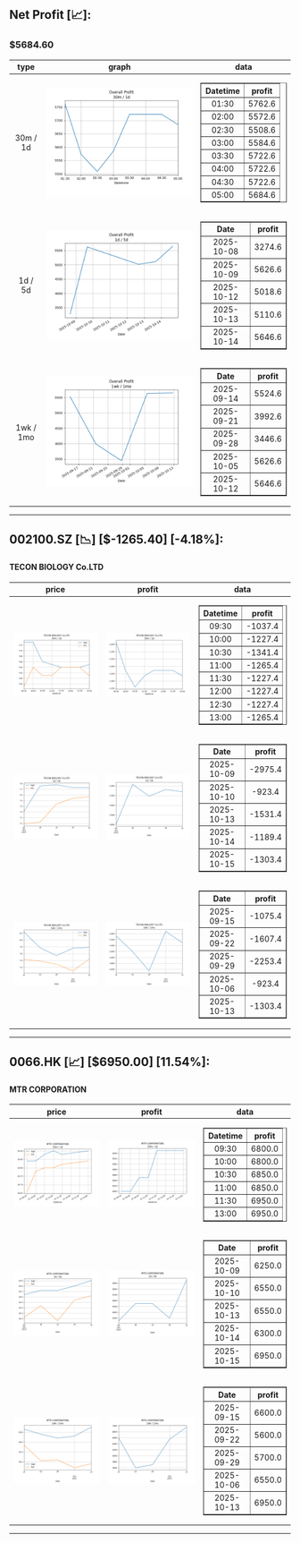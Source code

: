 ## Net Profit [📈]:
### $5684.60
|type|graph|data|
|:---:|:---:|:---:|
|30m / 1d|![net_profit](image/overall_30m-1d.png)|<table border="1" class="dataframe"> <thead> <tr style="text-align: center;"> <th>Datetime</th> <th>profit</th> </tr> </thead> <tbody> <tr> <td>01:30</td> <td>5762.6</td> </tr> <tr> <td>02:00</td> <td>5572.6</td> </tr> <tr> <td>02:30</td> <td>5508.6</td> </tr> <tr> <td>03:00</td> <td>5584.6</td> </tr> <tr> <td>03:30</td> <td>5722.6</td> </tr> <tr> <td>04:00</td> <td>5722.6</td> </tr> <tr> <td>04:30</td> <td>5722.6</td> </tr> <tr> <td>05:00</td> <td>5684.6</td> </tr> </tbody></table>|
|1d / 5d|![net_profit](image/overall_1d-5d.png)|<table border="1" class="dataframe"> <thead> <tr style="text-align: center;"> <th>Date</th> <th>profit</th> </tr> </thead> <tbody> <tr> <td>2025-10-08</td> <td>3274.6</td> </tr> <tr> <td>2025-10-09</td> <td>5626.6</td> </tr> <tr> <td>2025-10-12</td> <td>5018.6</td> </tr> <tr> <td>2025-10-13</td> <td>5110.6</td> </tr> <tr> <td>2025-10-14</td> <td>5646.6</td> </tr> </tbody></table>|
|1wk / 1mo|![net_profit](image/overall_1wk-1mo.png)|<table border="1" class="dataframe"> <thead> <tr style="text-align: center;"> <th>Date</th> <th>profit</th> </tr> </thead> <tbody> <tr> <td>2025-09-14</td> <td>5524.6</td> </tr> <tr> <td>2025-09-21</td> <td>3992.6</td> </tr> <tr> <td>2025-09-28</td> <td>3446.6</td> </tr> <tr> <td>2025-10-05</td> <td>5626.6</td> </tr> <tr> <td>2025-10-12</td> <td>5646.6</td> </tr> </tbody></table>|
---
## 002100.SZ [📉] [$-1265.40] [-4.18%]:
#### TECON BIOLOGY Co.LTD
|price|profit|data|
|:---:|:---:|:---:|
|![price](image/002100.SZ_30m-1d_price.png)|![profit](image/002100.SZ_30m-1d_profit.png)|<table border="1" class="dataframe"> <thead> <tr style="text-align: center;"> <th>Datetime</th> <th>profit</th> </tr> </thead> <tbody> <tr> <td>09:30</td> <td>-1037.4</td> </tr> <tr> <td>10:00</td> <td>-1227.4</td> </tr> <tr> <td>10:30</td> <td>-1341.4</td> </tr> <tr> <td>11:00</td> <td>-1265.4</td> </tr> <tr> <td>11:30</td> <td>-1227.4</td> </tr> <tr> <td>12:00</td> <td>-1227.4</td> </tr> <tr> <td>12:30</td> <td>-1227.4</td> </tr> <tr> <td>13:00</td> <td>-1265.4</td> </tr> </tbody></table>|
|![price](image/002100.SZ_1d-5d_price.png)|![profit](image/002100.SZ_1d-5d_profit.png)|<table border="1" class="dataframe"> <thead> <tr style="text-align: center;"> <th>Date</th> <th>profit</th> </tr> </thead> <tbody> <tr> <td>2025-10-09</td> <td>-2975.4</td> </tr> <tr> <td>2025-10-10</td> <td>-923.4</td> </tr> <tr> <td>2025-10-13</td> <td>-1531.4</td> </tr> <tr> <td>2025-10-14</td> <td>-1189.4</td> </tr> <tr> <td>2025-10-15</td> <td>-1303.4</td> </tr> </tbody></table>|
|![price](image/002100.SZ_1wk-1mo_price.png)|![profit](image/002100.SZ_1wk-1mo_profit.png)|<table border="1" class="dataframe"> <thead> <tr style="text-align: center;"> <th>Date</th> <th>profit</th> </tr> </thead> <tbody> <tr> <td>2025-09-15</td> <td>-1075.4</td> </tr> <tr> <td>2025-09-22</td> <td>-1607.4</td> </tr> <tr> <td>2025-09-29</td> <td>-2253.4</td> </tr> <tr> <td>2025-10-06</td> <td>-923.4</td> </tr> <tr> <td>2025-10-13</td> <td>-1303.4</td> </tr> </tbody></table>|
---
## 0066.HK [📈] [$6950.00] [11.54%]:
#### MTR CORPORATION
|price|profit|data|
|:---:|:---:|:---:|
|![price](image/0066.HK_30m-1d_price.png)|![profit](image/0066.HK_30m-1d_profit.png)|<table border="1" class="dataframe"> <thead> <tr style="text-align: center;"> <th>Datetime</th> <th>profit</th> </tr> </thead> <tbody> <tr> <td>09:30</td> <td>6800.0</td> </tr> <tr> <td>10:00</td> <td>6800.0</td> </tr> <tr> <td>10:30</td> <td>6850.0</td> </tr> <tr> <td>11:00</td> <td>6850.0</td> </tr> <tr> <td>11:30</td> <td>6950.0</td> </tr> <tr> <td>13:00</td> <td>6950.0</td> </tr> </tbody></table>|
|![price](image/0066.HK_1d-5d_price.png)|![profit](image/0066.HK_1d-5d_profit.png)|<table border="1" class="dataframe"> <thead> <tr style="text-align: center;"> <th>Date</th> <th>profit</th> </tr> </thead> <tbody> <tr> <td>2025-10-09</td> <td>6250.0</td> </tr> <tr> <td>2025-10-10</td> <td>6550.0</td> </tr> <tr> <td>2025-10-13</td> <td>6550.0</td> </tr> <tr> <td>2025-10-14</td> <td>6300.0</td> </tr> <tr> <td>2025-10-15</td> <td>6950.0</td> </tr> </tbody></table>|
|![price](image/0066.HK_1wk-1mo_price.png)|![profit](image/0066.HK_1wk-1mo_profit.png)|<table border="1" class="dataframe"> <thead> <tr style="text-align: center;"> <th>Date</th> <th>profit</th> </tr> </thead> <tbody> <tr> <td>2025-09-15</td> <td>6600.0</td> </tr> <tr> <td>2025-09-22</td> <td>5600.0</td> </tr> <tr> <td>2025-09-29</td> <td>5700.0</td> </tr> <tr> <td>2025-10-06</td> <td>6550.0</td> </tr> <tr> <td>2025-10-13</td> <td>6950.0</td> </tr> </tbody></table>|
---
